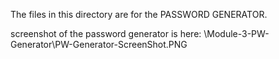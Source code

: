 The files in this directory are for the PASSWORD GENERATOR.

screenshot of the password generator is here: \Module-3-PW-Generator\PW-Generator-ScreenShot.PNG